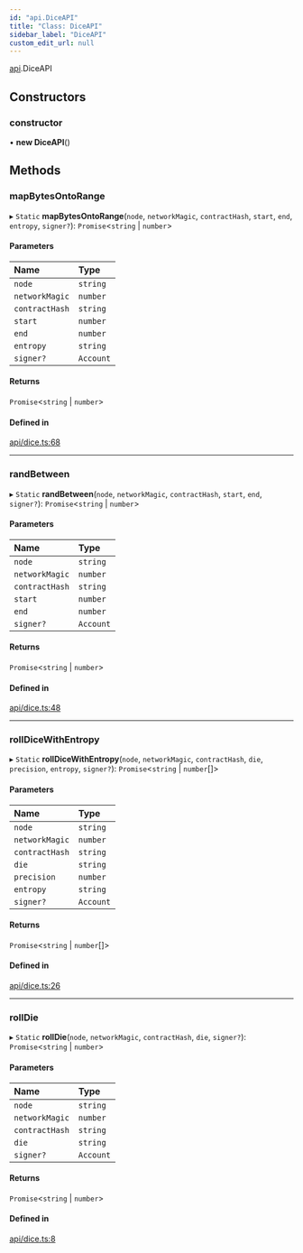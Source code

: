 ```yaml
---
id: "api.DiceAPI"
title: "Class: DiceAPI"
sidebar_label: "DiceAPI"
custom_edit_url: null
---
```


[api](../namespaces/api.md).DiceAPI

## Constructors

### constructor

• **new DiceAPI**()

## Methods

### mapBytesOntoRange

▸ `Static` **mapBytesOntoRange**(`node`, `networkMagic`, `contractHash`, `start`, `end`, `entropy`, `signer?`): `Promise`<`string` \| `number`\>

#### Parameters

| Name | Type |
| :------ | :------ |
| `node` | `string` |
| `networkMagic` | `number` |
| `contractHash` | `string` |
| `start` | `number` |
| `end` | `number` |
| `entropy` | `string` |
| `signer?` | `Account` |

#### Returns

`Promise`<`string` \| `number`\>

#### Defined in

[api/dice.ts:68](https://github.com/CityOfZion/isengard/blob/98f6c55/sdk/src/api/dice.ts#L68)

___

### randBetween

▸ `Static` **randBetween**(`node`, `networkMagic`, `contractHash`, `start`, `end`, `signer?`): `Promise`<`string` \| `number`\>

#### Parameters

| Name | Type |
| :------ | :------ |
| `node` | `string` |
| `networkMagic` | `number` |
| `contractHash` | `string` |
| `start` | `number` |
| `end` | `number` |
| `signer?` | `Account` |

#### Returns

`Promise`<`string` \| `number`\>

#### Defined in

[api/dice.ts:48](https://github.com/CityOfZion/isengard/blob/98f6c55/sdk/src/api/dice.ts#L48)

___

### rollDiceWithEntropy

▸ `Static` **rollDiceWithEntropy**(`node`, `networkMagic`, `contractHash`, `die`, `precision`, `entropy`, `signer?`): `Promise`<`string` \| `number`[]\>

#### Parameters

| Name | Type |
| :------ | :------ |
| `node` | `string` |
| `networkMagic` | `number` |
| `contractHash` | `string` |
| `die` | `string` |
| `precision` | `number` |
| `entropy` | `string` |
| `signer?` | `Account` |

#### Returns

`Promise`<`string` \| `number`[]\>

#### Defined in

[api/dice.ts:26](https://github.com/CityOfZion/isengard/blob/98f6c55/sdk/src/api/dice.ts#L26)

___

### rollDie

▸ `Static` **rollDie**(`node`, `networkMagic`, `contractHash`, `die`, `signer?`): `Promise`<`string` \| `number`\>

#### Parameters

| Name | Type |
| :------ | :------ |
| `node` | `string` |
| `networkMagic` | `number` |
| `contractHash` | `string` |
| `die` | `string` |
| `signer?` | `Account` |

#### Returns

`Promise`<`string` \| `number`\>

#### Defined in

[api/dice.ts:8](https://github.com/CityOfZion/isengard/blob/98f6c55/sdk/src/api/dice.ts#L8)
